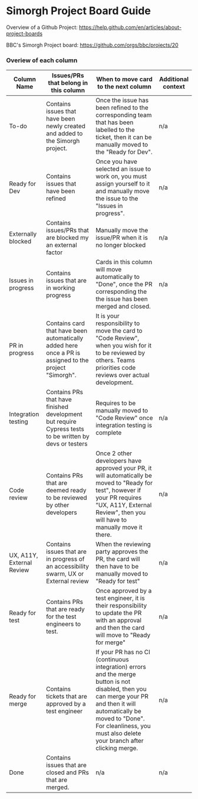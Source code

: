 # Simorgh Project Board Guide

Overview of a Github Project: https://help.github.com/en/articles/about-project-boards

BBC's Simorgh Project board: https://github.com/orgs/bbc/projects/20

### Overiew of each column

<!-- prettier-ignore -->
| Column Name               | Issues/PRs that belong in this column         | When to move card to the next column | Additional context |
| ------------------------- | ----------------------------------------------| ------------------------------------ |------------------- |
| To-do | Contains issues that have been newly created and added to the Simorgh project. | Once the issue has been refined to the corresponding team that has been labelled to the ticket, then it can be manually moved to the "Ready for Dev". | n/a |
| Ready for Dev | Contains issues that have been refined | Once you have selected an issue to work on, you must assign yourself to it and manually move the issue to the "Issues in progress".| n/a |
| Externally blocked | Contains issues/PRs that are blocked my an external factor | Manually move the issue/PR when it is no longer blocked | n/a |
| Issues in progress | Contains issues that are in working progress | Cards in this column will move automatically to "Done", once the PR corresponding the the issue has been merged and closed. | n/a |
| PR in progress | Contains card that have been automatically added here once a PR is assigned to the project "Simorgh". | It is your responsibility to move the card to "Code Review", when you wish for it to be reviewed by others. Teams priorities code reviews over actual development. |
| Integration testing | Contains PRs that have finished development but require Cypress tests to be written by devs or testers | Requires to be manually moved to "Code Review" once integration testing is complete | n/a |
| Code review | Contains PRs that are deemed ready to be reviewed by other developers | Once 2 other developers have approved your PR, it will automatically be moved to "Ready for test", however if your PR requires "UX, A11Y, External Review", then you will have to manually move it there. | n/a |
| UX, A11Y, External Review | Contains issues that are in progress of an accessibility swarm, UX or External review | When the reviewing party approves the PR, the card will then have to be manually moved to "Ready for test" | n/a |
| Ready for test | Contains PRs that are ready for the test engineers to test. | Once approved by a test engineer, it is their responsibility to update the PR with an approval and then the card will move to "Ready for merge" | n/a |
| Ready for merge | Contains tickets that are approved by a test engineer | If your PR has no CI (continuous integration) errors and the merge button is not disabled, then you can merge your PR and then it will automatically be moved to "Done". For cleanliness, you must also delete your branch after clicking merge. | n/a |
| Done | Contains issues that are closed and PRs that are merged. | n/a | n/a |
